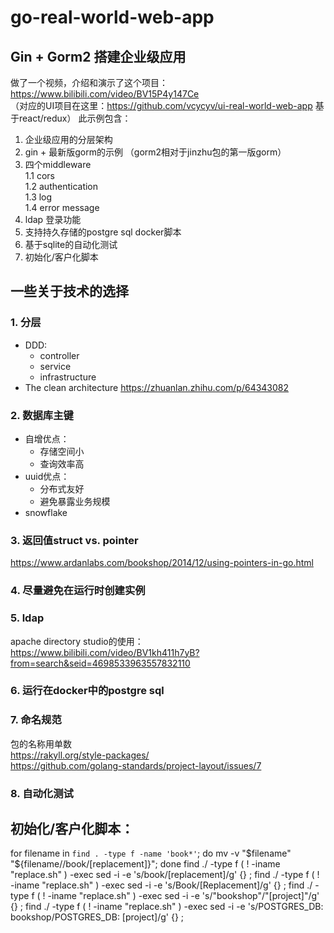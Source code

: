 # go-real-world-web-app

## Gin + Gorm2 搭建企业级应用
做了一个视频，介绍和演示了这个项目：https://www.bilibili.com/video/BV15P4y147Ce  
（对应的UI项目在这里：https://github.com/vcycyv/ui-real-world-web-app 基于react/redux）
此示例包含：  
1. 企业级应用的分层架构
2. gin + 最新版gorm的示例 （gorm2相对于jinzhu包的第一版gorm）
3. 四个middleware  
  1.1 cors  
  1.2 authentication  
  1.3 log  
  1.4 error message  
4. ldap 登录功能  
5. 支持持久存储的postgre sql docker脚本
6. 基于sqlite的自动化测试 
7. 初始化/客户化脚本

## 一些关于技术的选择  
### 1. 分层
  * DDD:  
    - controller  
    - service  
    - infrastructure
  * The clean architecture  https://zhuanlan.zhihu.com/p/64343082
### 2. 数据库主键
* 自增优点：
  - 存储空间小
  - 查询效率高
* uuid优点：
  - 分布式友好
  - 避免暴露业务规模
* snowflake
### 3. 返回值struct vs. pointer  
https://www.ardanlabs.com/bookshop/2014/12/using-pointers-in-go.html
### 4. 尽量避免在运行时创建实例
### 5. ldap
apache directory studio的使用：
https://www.bilibili.com/video/BV1kh411h7yB?from=search&seid=4698533963557832110
### 6. 运行在docker中的postgre sql
### 7. 命名规范  
包的名称用单数  
https://rakyll.org/style-packages/  
https://github.com/golang-standards/project-layout/issues/7
### 8. 自动化测试



## 初始化/客户化脚本：
for filename in `find . -type f -name 'book*'`; do mv -v "$filename" "${filename//book/[replacement]}"; done
find ./ -type f \( ! -iname "replace.sh" \) -exec sed -i -e 's/book/[replacement]/g' {} \;
find ./ -type f \( ! -iname "replace.sh" \) -exec sed -i -e 's/Book/[Replacement]/g' {} \;
find ./ -type f \( ! -iname "replace.sh" \) -exec sed -i -e 's/"bookshop"/"[project]"/g' {} \;
find ./ -type f \( ! -iname "replace.sh" \) -exec sed -i -e 's/POSTGRES_DB: bookshop/POSTGRES_DB: [project]/g' {} \;

